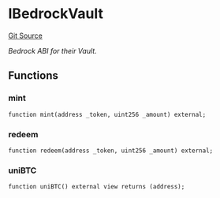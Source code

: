 # IBedrockVault
[Git Source](https://github.com/bob-collective/bob/blob/1abe7d0a95cbaa62e47217036600733eae5f19f9/src/gateway/strategy/BedrockStrategy.sol)

*Bedrock ABI for their Vault.*


## Functions
### mint


```solidity
function mint(address _token, uint256 _amount) external;
```

### redeem


```solidity
function redeem(address _token, uint256 _amount) external;
```

### uniBTC


```solidity
function uniBTC() external view returns (address);
```

